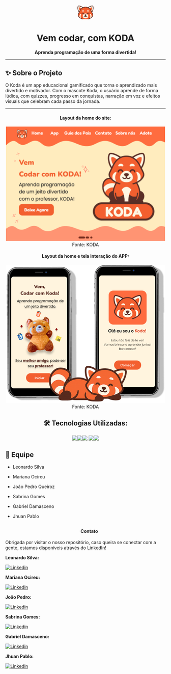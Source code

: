 <p align="center">
  <img src="https://github.com/JotaPQueiroz/KODA/blob/main/IconPage.png" alt="Logo do KODA" width="50"/>
</p>

<h1 align="center">Vem codar, com KODA </h1>

<p align="center">
  <b>Aprenda programação de uma forma divertida!</b>
</p>

---

## ✨ Sobre o Projeto

O Koda é um app educacional gamificado que torna o aprendizado mais divertido e motivador.
Com o mascote Koda, o usuário aprende de forma lúdica, com quizzes, progresso em conquistas, 
narração em voz e efeitos visuais que celebram cada passo da jornada.

---
<div align="center">
  <h4>Layout da home do site:</h4>
  <img width="500" src="https://github.com/JotaPQueiroz/KODA/blob/main/home.png"><br>
   Fonte: KODA
</div>

<div align="center">
  <h4>Layout da home e tela interação do APP:</h4>
  <img width="500" src="https://github.com/JotaPQueiroz/KODA/blob/main/wireframe-app.png"><br>
   Fonte: KODA
</div>


<div align="center">
  
## 🛠️ Tecnologias Utilizadas:

<img src="https://cdn.jsdelivr.net/gh/devicons/devicon@latest/icons/html5/html5-original.svg"  width="40" heigth="40"/><img src="https://cdn.jsdelivr.net/gh/devicons/devicon@latest/icons/css3/css3-original.svg" width="40" heigth="40" /><img src="https://cdn.jsdelivr.net/gh/devicons/devicon@latest/icons/javascript/javascript-original.svg"  width="40" heigth="40"/>
 <img src="https://cdn.jsdelivr.net/gh/devicons/devicon@latest/icons/react/react-original-wordmark.svg" width="40" heigth="40" /><img src="https://cdn.jsdelivr.net/gh/devicons/devicon@latest/icons/firebase/firebase-original-wordmark.svg" width="40" heigth="40" />
  </div>

 ## 👥 Equipe

- Leonardo Silva 
- Mariana Ocireu
- João Pedro Queiroz 
- Sabrina Gomes
- Gabriel Damasceno
- Jhuan Pablo
  ##

  <div align="center">
  <h4>Contato</h4>
  </div>

Obrigada por visitar o nosso repositório, caso queira se conectar com a gente, estamos disponíveis através do LinkedIn!

**Leonardo Silva:**

[![Linkedin](https://img.shields.io/badge/LinkedIn-FF6C3F?style=for-the-badge&logo=linkedin&logoColor=white)](https://www.linkedin.com/in/leonardo-pereira-da-silva-221b62268)


**Mariana Ocireu:**

[![Linkedin](https://img.shields.io/badge/LinkedIn-FF6C3F?style=for-the-badge&logo=linkedin&logoColor=white)](https://www.linkedin.com/in/marianaociz/)

**João Pedro:**

[![Linkedin](https://img.shields.io/badge/LinkedIn-FF6C3F?style=for-the-badge&logo=linkedin&logoColor=white)](https://www.linkedin.com/in/joaopedroqdemelo)

**Sabrina Gomes:**

[![Linkedin](https://img.shields.io/badge/LinkedIn-FF6C3F?style=for-the-badge&logo=linkedin&logoColor=white)](https://www.linkedin.com/in/sabrina-santos-gomes)

**Gabriel Damasceno:**

[![Linkedin](https://img.shields.io/badge/LinkedIn-FF6C3F?style=for-the-badge&logo=linkedin&logoColor=white)](https://www.linkedin.com/in/gabriel-damasceno-almeida)

**Jhuan Pablo:**

[![Linkedin](https://img.shields.io/badge/LinkedIn-FF6C3F?style=for-the-badge&logo=linkedin&logoColor=white)](https://www.linkedin.com/in/jhuan03)

















